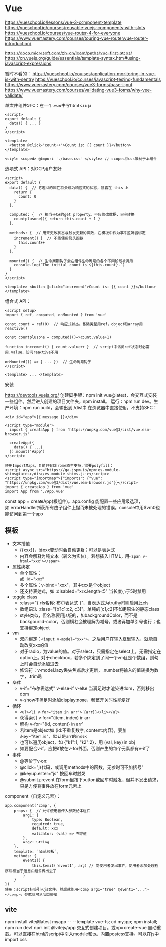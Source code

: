# Vue


https://vueschool.io/lessons/vue-3-component-template
https://vueschool.io/courses/reusable-vuejs-components-with-slots
https://vueschool.io/courses/vue-router-4-for-everyone
https://www.vuemastery.com/courses/touring-vue-router/vue-router-introduction/

https://docs.microsoft.com/zh-cn/learn/paths/vue-first-steps/
https://cn.vuejs.org/guide/essentials/template-syntax.html#using-javascript-expressions

暂时不看的：
https://vueschool.io/courses/application-monitoring-in-vue-js-with-sentry
https://vueschool.io/courses/javascript-testing-fundamentals
https://www.vuemastery.com/courses/vue3-forms/base-input https://www.vuemastery.com/courses/validating-vue3-forms/why-vee-validate/


单文件组件SFC：在一个.vue中写html css js

```
<script>
export default {
  data() { ... }
}
</script>

<template>
  <button @click="count++">Count is: {{ count }}</button>
</template>

<style scoped> @import './base.css' </style> // scoped将css限制于本组件
```

选项式 API：对OOP用户友好

```
<script>
export default {
  data() {  // 它返回的属性将会成为响应式的状态，暴露在 this 上
    return {
      count: 0
    }
  },

  computed: {  // 相当于C#的get property。不应修改数据，只应转换
	countplusone(){ return this.count + 1 }
  },

  methods: {  // 用来更改状态与触发更新的函数，在模板中作为事件监听器绑定
    increment() {  // 不能使用箭头函数
      this.count++
    }
  },

  mounted() {  // 生命周期钩子会在组件生命周期的各个不同阶段被调用
    console.log(`The initial count is ${this.count}.`)
  }
}
</script>

<template> <button @click="increment">Count is: {{ count }}</button> </template>
```

组合式 API：

```
<script setup>
import { ref, computed, onMounted } from 'vue'

const count = ref(0)  // 响应式状态。基础类型用ref，object和array用reactive()

const countplusone = computed(()=>count.value+1)

function increment() { count.value++ }  // script中访问ref状态时必需用.value，访问reactive不用

onMounted(() => { ... })  // 生命周期钩子
</script>

<template> ... </template>
```

安装

https://devtools.vuejs.org/
创建脚手架：npm init vue@latest，会交互式安装一些组件。然后进入创建的项目文件夹，npm install。
运行：npm run dev。生产环境：npm run build，会输出到./dist中
在浏览器中直接使用，不支持SFC：

```
<div id="app">{{ message }}</div>

<script type="module">
  import { createApp } from 'https://unpkg.com/vue@3/dist/vue.esm-browser.js'

  createApp({
    data() { ...}
  }).mount('#app')
</script>

使用ImportMaps，目前只有Chrome原生支持，需要polyfill：
<script async src="https://ga.jspm.io/npm:es-module-shims@latest/dist/es-module-shims.js"></script>
<script type="importmap">{"imports": {"vue": "https://unpkg.com/vue@3/dist/vue.esm-browser.js"}}</script>
import { createApp } from 'vue'
import App from './App.vue'
```

const app = createApp(根组件)。app.config 能配置一些应用级选项，如.errorHandler捕获所有由子组件上抛而未被处理的错误。console中用$vm0也能访问到第一个app


## 模板

* 文本插值
  * {{xxx}}，当xxx变动时会自动更新；可以是表达式
  * 内容会解释为纯文本（转义为实体）。若想插入HTML，用`<span v-html="xxx"></span>`
* 属性绑定
  * 单个属性：<div v-bind:id="xxx"></div> 或 :id="xxx"
  * 多个属性：v-bind="xxx"，其中xxx是个object
  * 还支持表达式，如 :disabled="xxx.length<5" 当长度小于5时禁用
* toggle class
  * :class="{ cls名称: 布尔表达式 }"，当表达式为truthy时则启用此cls
  * 数组语法 :class="[b?c1:c2, c3]"。单纯的[c1,c2]不如用原生的静态class
  * style类似，但名称要用js版的，如backgroundColor，而不是backgournd-color，否则横杠会被理解为减号，或者再加单引号也行；也支持绑定object
* vm
  * 双向绑定：`<input v-model="xxx">`，之后用户在输入框里输入，就能自动改变xxx的值
  * 对于radio，为value的值。对于select，只需指定在select上，无需指定在option上。对于checkbox，若多个绑定到了同一个vm且是个数组，则勾上时会自动添加进去
  * 修饰符：v-model.lazy丢失焦点后才更新，.number将输入的值转换为数字，.trim略
* 条件
  * v-if="布尔表达式" v-else-if v-else 当满足时才渲染进dom，否则移出dom
  * v-show不满足时添加display:none，频繁开关时性能更好
* 循环
  * `<ul><li v-for="item in arr">{{arr}}</li></ul>`
  * 获得索引 v-for="(item, index) in arr
  * 解构 v-for="{id, content} in arr"
  * 若item是object如 {id:不重复数字, content:内容}，要加 :key="item.id"，默认是arr的index
  * 也可以遍历object，如 {"k1":1, "k2":2}，用 (val, key) in obj
  * 如要配合v-if，应把if放在v-for外面，否则产生的每个元素都有v-if了
* 事件
  * @等价于v-on:
  * @click="js代码，或调用methods中的函数，无参时可不加括号"
  * @keyup.enter="js" 按回车时触发
  * @submit.prevent 在form里按下button或回车时触发，但并不发出请求，只是方便将事件放在form元素上



component（自定义元素）：
```
app.component('comp', {
    props: {  // 允许使用者传入参数给本组件
        arg1: {
            type: Boolean,
            required: true,
            default: xxx
            validator: (val) => 布尔值
        },
        arg2: String
    },
    template: `html模板`,
    methods: {
        event1() {
            this.$emit('event1', arg) // 向使用者发出事件，使用者添加处理程序后相当于信息由组件传出去了
        }
    }
})
使用：script标签引入js文件。然后就能用<comp arg1="true" @event1="..."></comp>，参数也可以动态绑定
```

## vite

npm install vite@latest myapp -- --template vue-ts; cd myapp; npm install; npm run devf
npm init @vitejs/app 交互式创建项目。或npx create-vue
自动重载。可以直接在html的script中引入module和ts。内置postcss支持。可以在js中import css
